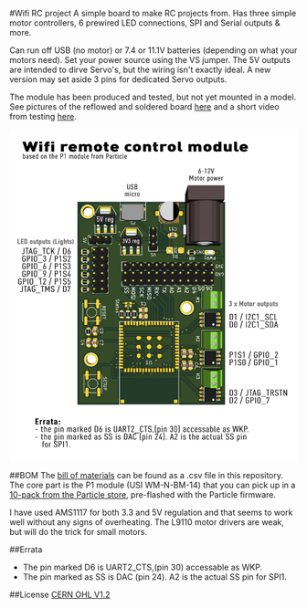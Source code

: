 #Wifi RC project
A simple board to make RC projects from. Has three simple motor controllers, 6 prewired LED connections, SPI and Serial outputs & more.

Can run off USB (no motor) or 7.4 or 11.1V batteries (depending on what your motors need). Set your power source using the VS jumper. The 5V outputs are intended to dirve Servo's, but the wiring isn't exactly ideal. A new version may set aside 3 pins for dedicated Servo outputs.

The module has been produced and tested, but not yet mounted in a model. See pictures of the reflowed and soldered board [here](http://jcprojects.tumblr.com/post/149121660034/my-second-dev-board-based-on-the-particleio-p1) and a short video from testing [here](http://jcprojects.tumblr.com/post/154342641139/so-much-blink-all-pins-mapped-out-and-tested-i).

![Alt text](/Pinout_Dumper001.png?raw=true "Pinout")

##BOM
The [bill of materials](/Dumper001/Dumper001.csv) can be found as a .csv file in this repository. The core part is the P1 module (USI WM-N-BM-14) that you can pick up in a [10-pack from the Particle store](https://store.particle.io/products/p1), pre-flashed with the Particle firmware.

I have used AMS1117 for both 3.3 and 5V regulation and that seems to work well without any signs of overheating. The L9110 motor drivers are weak, but will do the trick for small motors.

##Errata
* The pin marked D6 is UART2_CTS,(pin 30) accessable as WKP.
* The pin marked as SS is DAC (pin 24). A2 is the actual SS pin for SPI1.

##License
[CERN OHL V1.2](http://www.ohwr.org/licenses/cern-ohl/v1.2)